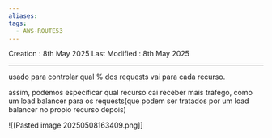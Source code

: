 ```yaml
---
aliases: 
tags:
  - AWS-ROUTE53
---
```

Creation : 8th May 2025
Last Modified : 8th May 2025
___

usado para controlar qual % dos requests vai para cada recurso.

assim, podemos especificar qual recurso cai receber mais trafego, como um load balancer para os requests(que podem ser tratados por um load balancer no propio recurso depois)

![[Pasted image 20250508163409.png]]

